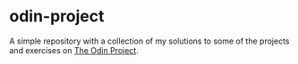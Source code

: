 # odin-project
A simple repository with a collection of my solutions to some of the projects and exercises on [The Odin Project](https://www.theodinproject.com/).
